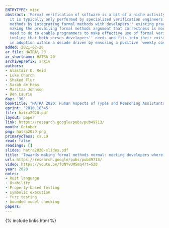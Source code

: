 ```yaml
---
ENTRYTYPE: misc
abstract: 'Formal verification of software is a bit of a niche activity: it is only applied to the most safety-critical or security-critical software and
  it is typically only performed by specialized verification engineers. This paper considers whether it would be possible to increase adoption of formal
  methods by integrating formal methods with developers'' existing practices and workflows.  We do not believe that widespread adoption will follow from
  making the prevailing formal methods argument that correctness is more important than engineering teams realize. Instead, our focus is on what we would
  need to do to enable programmers to make effective use of formal verification tools and techniques. We do this by considering how we might make verification
  tooling that both serves developers'' needs and fits into their existing development lifecycle. We propose a target of two orders of magnitude increase
  in adoption within a decade driven by ensuring a positive `weekly cost-benefit'' ratio for developer time invested.'
added: 2021-02-26
ar_file: HATRA\_20
ar_shortname: HATRA 20
archiveprefix: arXiv
authors:
- Alastair D. Reid
- Luke Church
- Shaked Flur
- Sarah de Haas
- Maritza Johnson
- Ben Laurie
day: '30'
booktitle: "HATRA 2020: Human Aspects of Types and Reasoning Assistants"
eprint: '2010.16345'
file: hatra2020.pdf
layout: paper
link: https://research.google/pubs/pub49713/
month: October
png: hatra2020.png
primaryclass: cs.LO
read: false
readings: []
slides: hatra2020-slides.pdf
title: 'Towards making formal methods normal: meeting developers where they are'
url: https://research.google/pubs/pub49713/
video: https://youtu.be/fUNYvUMSmq4?t=520
year: 2020
notes:
- Rust language
- Usability
- Property-based testing
- symbolic execution
- fuzz testing
- bounded model checking
papers:
---
```

{% include links.html %}
